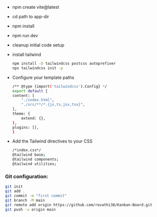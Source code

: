 - npm create vite@latest
- cd path to app-dir
- npm install
- npm run dev

- cleanup initial code setup
- install tailwind
  ```bash
  npm install -D tailwindcss postcss autoprefixer
  npx tailwindcss init -p
  ```
- Configure your template paths

  ```bash
  /** @type {import('tailwindcss').Config} */
  export default {
  content: [
      "./index.html",
      "./src/**/*.{js,ts,jsx,tsx}",
  ],
  theme: {
      extend: {},
  },
  plugins: [],
  }
  ```

- Add the Tailwind directives to your CSS

  ```bash
  /*index.css*/
  @tailwind base;
  @tailwind components;
  @tailwind utilities;

  ```

### Git configuration:

```bash
git init
git add .
git commit -m "first commit"
git branch -M main
git remote add origin https://github.com/revathi38/Kanban-Board.git
git push -u origin main
```

